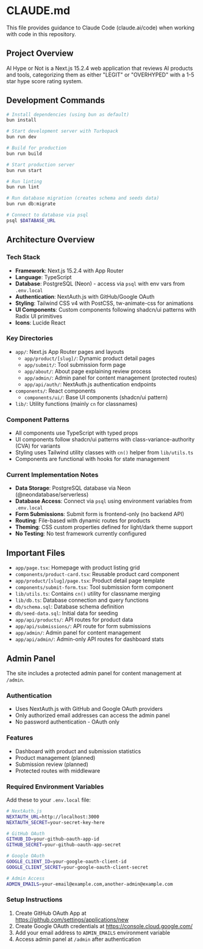 # CLAUDE.md

This file provides guidance to Claude Code (claude.ai/code) when working with code in this repository.

## Project Overview

AI Hype or Not is a Next.js 15.2.4 web application that reviews AI products and tools, categorizing them as either "LEGIT" or "OVERHYPED" with a 1-5 star hype score rating system.

## Development Commands

```bash
# Install dependencies (using bun as default)
bun install

# Start development server with Turbopack
bun run dev

# Build for production
bun run build

# Start production server
bun run start

# Run linting
bun run lint

# Run database migration (creates schema and seeds data)
bun run db:migrate

# Connect to database via psql
psql $DATABASE_URL
```

## Architecture Overview

### Tech Stack
- **Framework**: Next.js 15.2.4 with App Router
- **Language**: TypeScript
- **Database**: PostgreSQL (Neon) - access via `psql` with env vars from `.env.local`
- **Authentication**: NextAuth.js with GitHub/Google OAuth
- **Styling**: Tailwind CSS v4 with PostCSS, tw-animate-css for animations
- **UI Components**: Custom components following shadcn/ui patterns with Radix UI primitives
- **Icons**: Lucide React

### Key Directories
- `app/`: Next.js App Router pages and layouts
  - `app/product/[slug]/`: Dynamic product detail pages
  - `app/submit/`: Tool submission form page
  - `app/about/`: About page explaining review process
  - `app/admin/`: Admin panel for content management (protected routes)
  - `app/api/auth/`: NextAuth.js authentication endpoints
- `components/`: React components
  - `components/ui/`: Base UI components (shadcn/ui pattern)
- `lib/`: Utility functions (mainly `cn` for classnames)

### Component Patterns
- All components use TypeScript with typed props
- UI components follow shadcn/ui patterns with class-variance-authority (CVA) for variants
- Styling uses Tailwind utility classes with `cn()` helper from `lib/utils.ts`
- Components are functional with hooks for state management

### Current Implementation Notes
- **Data Storage**: PostgreSQL database via Neon (@neondatabase/serverless)
- **Database Access**: Connect via `psql` using environment variables from `.env.local`
- **Form Submissions**: Submit form is frontend-only (no backend API)
- **Routing**: File-based with dynamic routes for products
- **Theming**: CSS custom properties defined for light/dark theme support
- **No Testing**: No test framework currently configured

## Important Files
- `app/page.tsx`: Homepage with product listing grid
- `components/product-card.tsx`: Reusable product card component
- `app/product/[slug]/page.tsx`: Product detail page template
- `components/submit-form.tsx`: Tool submission form component
- `lib/utils.ts`: Contains `cn()` utility for classname merging
- `lib/db.ts`: Database connection and query functions
- `db/schema.sql`: Database schema definition
- `db/seed-data.sql`: Initial data for seeding
- `app/api/products/`: API routes for product data
- `app/api/submissions/`: API route for form submissions
- `app/admin/`: Admin panel for content management
- `app/api/admin/`: Admin-only API routes for dashboard stats

## Admin Panel

The site includes a protected admin panel for content management at `/admin`. 

### Authentication
- Uses NextAuth.js with GitHub and Google OAuth providers
- Only authorized email addresses can access the admin panel
- No password authentication - OAuth only

### Features
- Dashboard with product and submission statistics
- Product management (planned)
- Submission review (planned)
- Protected routes with middleware

### Required Environment Variables
Add these to your `.env.local` file:

```bash
# NextAuth.js
NEXTAUTH_URL=http://localhost:3000
NEXTAUTH_SECRET=your-secret-key-here

# GitHub OAuth
GITHUB_ID=your-github-oauth-app-id
GITHUB_SECRET=your-github-oauth-app-secret

# Google OAuth  
GOOGLE_CLIENT_ID=your-google-oauth-client-id
GOOGLE_CLIENT_SECRET=your-google-oauth-client-secret

# Admin Access
ADMIN_EMAILS=your-email@example.com,another-admin@example.com
```

### Setup Instructions
1. Create GitHub OAuth App at https://github.com/settings/applications/new
2. Create Google OAuth credentials at https://console.cloud.google.com/
3. Add your email address to `ADMIN_EMAILS` environment variable
4. Access admin panel at `/admin` after authentication